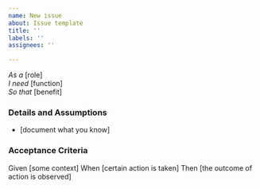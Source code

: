 ```yaml
---
name: New issue
about: Issue template
title: ''
labels: ''
assignees: ''

---
```


*As a* [role]  
 *I need* [function]  
 *So that* [benefit]  
   
 ### Details and Assumptions
 * [document what you know]
   
 ### Acceptance Criteria  
   
 
 Given [some context]
 When [certain action is taken]
 Then [the outcome of action is observed]
